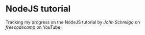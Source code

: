 # NodeJS tutorial

Tracking my progress on the NodeJS tutorial by _John Schmilga_ on _freecodecamp_ on YouTube.
